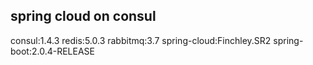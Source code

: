 ## spring cloud on consul

consul:1.4.3
redis:5.0.3
rabbitmq:3.7
spring-cloud:Finchley.SR2
spring-boot:2.0.4-RELEASE